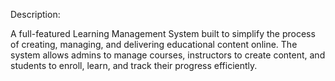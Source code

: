 Description:

A full-featured Learning Management System built to simplify the process of creating, managing, and delivering educational content online. The system allows admins to manage courses, instructors to create content, and students to enroll, learn, and track their progress efficiently.

